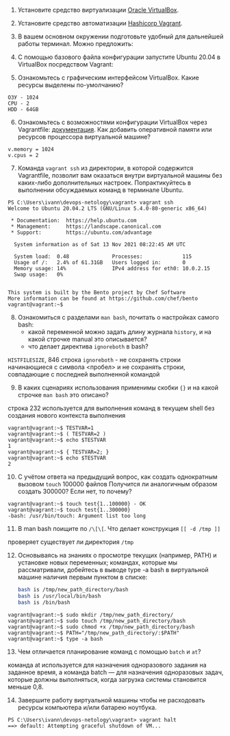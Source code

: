 1. Установите средство виртуализации [Oracle VirtualBox](https://www.virtualbox.org/).

2. Установите средство автоматизации [Hashicorp Vagrant](https://www.vagrantup.com/).

3. В вашем основном окружении подготовьте удобный для дальнейшей работы терминал. Можно предложить:

4. С помощью базового файла конфигурации запустите Ubuntu 20.04 в VirtualBox посредством Vagrant:

5. Ознакомьтесь с графическим интерфейсом VirtualBox. Какие ресурсы выделены по-умолчанию?

```
ОЗУ - 1024
CPU - 2
HDD - 64GB
```

6. Ознакомьтесь с возможностями конфигурации VirtualBox через Vagrantfile: [документация](https://www.vagrantup.com/docs/providers/virtualbox/configuration.html). Как добавить оперативной памяти или ресурсов процессора виртуальной машине?

```
v.memory = 1024
v.cpus = 2
```

7. Команда `vagrant ssh` из директории, в которой содержится Vagrantfile, позволит вам оказаться внутри виртуальной машины без каких-либо дополнительных настроек. Попрактикуйтесь в выполнении обсуждаемых команд в терминале Ubuntu.

```
PS C:\Users\ivann\devops-netology\vagrant> vagrant ssh
Welcome to Ubuntu 20.04.2 LTS (GNU/Linux 5.4.0-80-generic x86_64)

 * Documentation:  https://help.ubuntu.com
 * Management:     https://landscape.canonical.com
 * Support:        https://ubuntu.com/advantage

  System information as of Sat 13 Nov 2021 08:22:45 AM UTC

  System load:  0.48              Processes:             115
  Usage of /:   2.4% of 61.31GB   Users logged in:       0
  Memory usage: 14%               IPv4 address for eth0: 10.0.2.15
  Swap usage:   0%


This system is built by the Bento project by Chef Software
More information can be found at https://github.com/chef/bento
vagrant@vagrant:~$
```

8. Ознакомиться с разделами `man bash`, почитать о настройках самого bash:
    * какой переменной можно задать длину журнала `history`, и на какой строчке manual это описывается?
    * что делает директива `ignoreboth` в bash?

`HISTFILESIZE`, 846 строка
`ignoreboth` - не сохранять строки начинающиеся с символа <пробел> и не сохранять строки, совпадающие с последней выполненной командой

9. В каких сценариях использования применимы скобки `{}` и на какой строчке `man bash` это описано?

строка 232
используется для выполнения команд в текущем shell без создания нового контекста выполнения
```
vagrant@vagrant:~$ TESTVAR=1
vagrant@vagrant:~$ ( TESTVAR=2 )
vagrant@vagrant:~$ echo $TESTVAR
1
vagrant@vagrant:~$ { TESTVAR=2; }
vagrant@vagrant:~$ echo $TESTVAR
2
```

10. С учётом ответа на предыдущий вопрос, как создать однократным вызовом `touch` 100000 файлов Получится ли аналогичным образом создать 300000? Если нет, то почему?

```
vagrant@vagrant:~$ touch test{1..100000} - OK
vagrant@vagrant:~$ touch test{1..300000}
-bash: /usr/bin/touch: Argument list too long
```

11. В man bash поищите по `/\[\[`. Что делает конструкция `[[ -d /tmp ]]`

проверяет существует ли директория `/tmp`

12. Основываясь на знаниях о просмотре текущих (например, PATH) и установке новых переменных; командах, которые мы рассматривали, добейтесь в выводе type -a bash в виртуальной машине наличия первым пунктом в списке:

	```bash
	bash is /tmp/new_path_directory/bash
	bash is /usr/local/bin/bash
	bash is /bin/bash
	```
```
vagrant@vagrant:~$ sudo mkdir /tmp/new_path_directory/
vagrant@vagrant:~$ sudo touch /tmp/new_path_directory/bash
vagrant@vagrant:~$ sudo chmod +x /tmp/new_path_directory/bash
vagrant@vagrant:~$ PATH="/tmp/new_path_directory/:$PATH"
vagrant@vagrant:~$ type -a bash
```

13. Чем отличается планирование команд с помощью `batch` и `at`?

команда at используется для назначения одноразового задания на заданное время, а команда batch — для назначения одноразовых задач, которые должны выполняться, когда загрузка системы становится меньше 0,8.

14. Завершите работу виртуальной машины чтобы не расходовать ресурсы компьютера и/или батарею ноутбука.

```
PS C:\Users\ivann\devops-netology\vagrant> vagrant halt
==> default: Attempting graceful shutdown of VM...
```